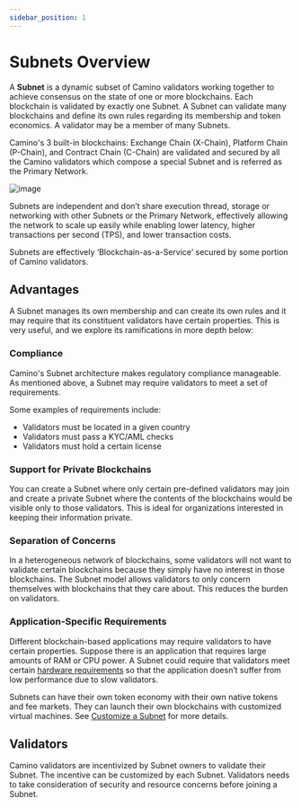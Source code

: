 ```yaml
---
sidebar_position: 1
---
```


# Subnets Overview

A **Subnet** is a dynamic subset of Camino validators working together to achieve consensus on the state of one or more blockchains. Each blockchain is validated by exactly one Subnet. A Subnet can validate many blockchains and define its own rules regarding its membership and token economics. A validator may be a member of many Subnets.

Camino's 3 built-in blockchains: Exchange Chain (X-Chain), Platform Chain (P-Chain), and Contract Chain (C-Chain) are validated and secured by all the Camino validators which compose a special Subnet and is referred as the Primary Network.

![image](/img/subnet-validators.png)

Subnets are independent and don’t share execution thread, storage or networking with other Subnets or the Primary Network, effectively allowing the network to scale up easily while enabling lower latency, higher transactions per second (TPS), and lower transaction costs.

Subnets are effectively ‘Blockchain-as-a-Service’ secured by some portion of Camino validators.

## Advantages

A Subnet manages its own membership and can create its own rules and it may require that its constituent validators have certain properties. This is very useful, and we explore its ramifications in more depth below:

### Compliance

Camino's Subnet architecture makes regulatory compliance manageable. As mentioned above, a Subnet may require validators to meet a set of requirements.

Some examples of requirements include:

- Validators must be located in a given country
- Validators must pass a KYC/AML checks
- Validators must hold a certain license

### Support for Private Blockchains

You can create a Subnet where only certain pre-defined validators may join and create a private Subnet where the contents of the blockchains would be visible only to those validators. This is ideal for organizations interested in keeping their information private.

### Separation of Concerns

In a heterogeneous network of blockchains, some validators will not want to validate certain blockchains because they simply have no interest in those blockchains. The Subnet model allows validators to only concern themselves with blockchains that they care about. This reduces the burden on validators.

### Application-Specific Requirements

Different blockchain-based applications may require validators to have certain properties. Suppose there is an application that requires large amounts of RAM or CPU power. A Subnet could require that validators meet certain [hardware requirements](../apps/nodes/run-camino-node.md#requirements) so that the application doesn’t suffer from low performance due to slow validators.

Subnets can have their own token economy with their own native tokens and fee markets. They can launch their own blockchains with customized virtual machines. See [Customize a Subnet](https://docs.avax.network/subnets/customize-a-subnet) for more details.

## Validators

Camino validators are incentivized by Subnet owners to validate their Subnet. The incentive can be customized by each Subnet. Validators needs to take consideration of security and resource concerns before joining a Subnet.
